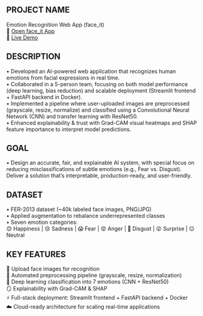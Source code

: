 ## <b>PROJECT NAME</b>
Emotion Recognition Web App (face_it) <br>
🔗 <a href="https://face-it.streamlit.app/" target="_blank">Open face_it App</a> <br>
🔗 <a href="https://www.youtube.com/watch?v=ST0ZGqhGCCw" target="_blank">Live Demo</a>



## <b>DESCRIPTION</b>
• Developed an AI-powered web application that recognizes human emotions from facial expressions in real time. <br>
• Collaborated in a 5-person team, focusing on both model performance (deep learning, bias reduction) and scalable deployment (Streamlit frontend + FastAPI backend in Docker). <br>
• Implemented a pipeline where user-uploaded images are preprocessed (grayscale, resize, normalize) and classified using a Convolutional Neural Network (CNN) and transfer learning with ResNet50. <br>
• Enhanced explainability & trust with Grad-CAM visual heatmaps and SHAP feature importance to interpret model predictions. <br>


## <b>GOAL</b>
• Design an accurate, fair, and explainable AI system, with special focus on reducing misclassifications of subtle emotions (e.g., Fear vs. Disgust). Deliver a solution that’s interpretable, production-ready, and user-friendly. <br>


## <b>DATASET</b>
• FER-2013 dataset (~40k labeled face images, PNG/JPG) <br>
• Applied augmentation to rebalance underrepresented classes <br>
• Seven emotion categories: <br>
😊 Happiness | 😢 Sadness | 😱 Fear | 😡 Anger | 🤢 Disgust | 😲 Surprise | 😐 Neutral <br>


## <b>KEY FEATURES</b>
📸 Upload face images for recognition <br>
🧹 Automated preprocessing pipeline (grayscale, resize, normalization) <br>
🤖 Deep learning classification into 7 emotions (CNN + ResNet50) <br>
🪞 Explainability with Grad-CAM & SHAP <br>
⚡ Full-stack deployment: Streamlit frontend + FastAPI backend + Docker <br>
☁️ Cloud-ready architecture for scaling real-time applications <br>
